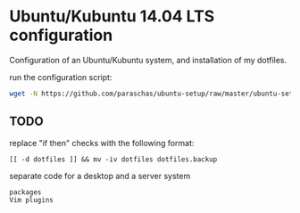 Ubuntu/Kubuntu 14.04 LTS configuration
===

Configuration of an Ubuntu/Kubuntu system, and installation of my dotfiles.

run the configuration script:
```sh
wget -N https://github.com/paraschas/ubuntu-setup/raw/master/ubuntu-setup.sh && chmod +x ubuntu-setup.sh && ./ubuntu-setup.sh && rm -v ubuntu-setup.sh
```

TODO
---
replace "if then" checks with the following format:
```
[[ -d dotfiles ]] && mv -iv dotfiles dotfiles.backup
```

separate code for a desktop and a server system
```
packages
Vim plugins
```
